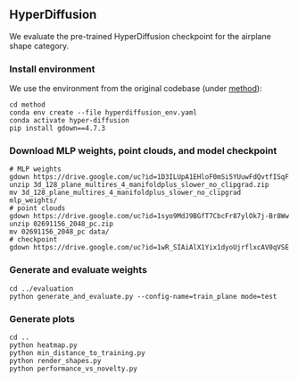 ## HyperDiffusion

We evaluate the pre-trained HyperDiffusion checkpoint for the airplane shape category.

### Install environment
We use the environment from the original codebase (under [method](method)):
```
cd method
conda env create --file hyperdiffusion_env.yaml
conda activate hyper-diffusion
pip install gdown==4.7.3
```

### Download MLP weights, point clouds, and model checkpoint

```
# MLP weights
gdown https://drive.google.com/uc?id=1D3ILUpA1EHloF0mSi5YUuwFdQvtfISqF
unzip 3d_128_plane_multires_4_manifoldplus_slower_no_clipgrad.zip
mv 3d_128_plane_multires_4_manifoldplus_slower_no_clipgrad mlp_weights/
# point clouds
gdown https://drive.google.com/uc?id=1syo9MdJ9BGfT7CbcFr87ylOk7j-Br8Ww
unzip 02691156_2048_pc.zip
mv 02691156_2048_pc data/
# checkpoint
gdown https://drive.google.com/uc?id=1wR_SIAiAlX1Yix1dyoUjrflxcAV0qVSE
```

### Generate and evaluate weights

```
cd ../evaluation
python generate_and_evaluate.py --config-name=train_plane mode=test
```

### Generate plots

```
cd ..
python heatmap.py
python min_distance_to_training.py
python render_shapes.py
python performance_vs_novelty.py
```